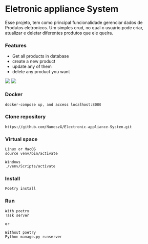 # Eletronic appliance System

Esse projeto, tem como principal funcionalidade gerenciar dados de Produtos eletronicos.
Um simples crud, no qual o usuário pode criar, atualizar e deletar diferentes produtos que ele queira.

### Features
- Get all products in database
- create a new product 
- update any of them
- delete any product you want 

<img src="/assets/media/Captura de ecrã 2024-11-13 211347.png">
<img src="/assets/media/Captura de ecrã 2024-11-13 235353.png">

### Docker
```
docker-compose up, and access localhost:8000
```

### Clone repository
```
https://github.com/NuneszG/Electronic-appliance-System.git
```

### Virtual space
```
Linux or MacOS
source venv/bin/activate

Windows
./venv/Scripts/activate
```

### Install
```
Poetry install
```

### Run
```
With poetry
Task server

or

Without poetry
Python manage.py runserver
```